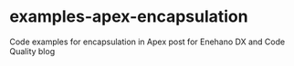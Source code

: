 # examples-apex-encapsulation
Code examples for encapsulation in Apex post for Enehano DX and Code Quality blog
